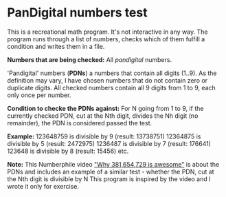 # PanDigital numbers test
This is a recreational math program.
It's not interactive in any way. The program runs through a list of numbers, checks which of them fulfill a condition and writes them in a file.

**Numbers that are being checked:**
All *pandigital* numbers.

'Pandigital' numbers (**PDNs**) a numbers that contain all digits (1..9). As the definition may vary, I have chosen numbers that do not contain zero or duplicate digits. All checked numbers contain all 9 digits from 1 to 9, each only once per number.

**Condition to checke the PDNs against:**
For N going from 1 to 9, if the currently checked PDN, cut at the Nth digit, divides the Nh digit (no remainder), the PDN is considered passed the test.

**Example:**
123648759 is divisible by 9 (result: 13738751)
12364875 is divisible by 5 (result: 2472975)
1236487 is divisible by 7 (result: 176641)
123648 is divisible by 8 (result: 15456)
etc.

**Note:**
This Numberphile video ["Why 381,654,729 is awesome"](https://www.youtube.com/watch?v=gaVMrqzb91w) is about the PDNs and includes an example of a similar test - whether the PDN, cut at the Nth digit is divisible by N
This program is inspired by the video and I wrote it only for exercise. 
